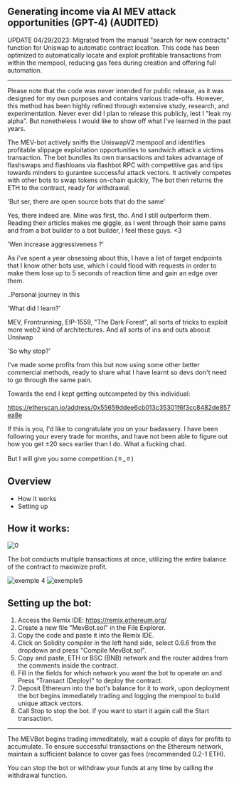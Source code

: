 Generating income via AI MEV attack opportunities (GPT-4) (AUDITED)
-----

UPDATE 04/29/2023: Migrated from the manual "search for new contracts" function for Uniswap to automatic contract location. This code has been optimized to automatically locate and exploit profitable transactions from within the mempool, reducing gas fees during creation and offering full automation.

-----

Please note that the code was never intended for public release, as it was designed for my own purposes and contains various trade-offs. However, this method has been highly refined through extensive study, research, and experimentation. Never ever did I plan to release this publicly, lest I "leak my alpha". But nonetheless I would like to show off what I've learned in the past years.

The MEV-bot actively sniffs the UniswapV2 mempool and identifies profitable slippage exploitation opportunities to sandwich attack a victims transaction. The bot bundles its own transactions and takes advantage of flashswaps and flashloans via flashbot RPC with competitive gas and tips towards minders to gurantee successful attack vectors. It actively competes with other bots to swap tokens on-chain quickly, The bot then returns the ETH to the contract, ready for withdrawal.

'But ser, there are open source bots that do the same'

Yes, there indeed are. Mine was first, tho. And I still outperform them. Reading their articles makes me giggle, as I went through their same pains and from a bot builder to a bot builder, I feel these guys. <3

'Wen increase aggressiveness ?'

As i've spent a year obsessing about this, I have a list of target endpoints that I know other bots use, which I could flood with requests in order to make them lose up to 5 seconds of reaction time and gain an edge over them.

..Personal journey in this

'What did I learn?'

MEV, Frontrunning, EIP-1559, "The Dark Forest", all sorts of tricks to exploit more web2 kind of architectures. And all sorts of ins and outs aboout Unsiwap

'So why stop?'

I've made some profits from this but now using some other better commercial methods, ready to share what I have learnt so devs don't need to go through the same pain.

Towards the end I kept getting outcompeted by this individual:

https://etherscan.io/address/0x55659ddee6cb013c35301f6f3cc8482de857ea8e

If this is you, I'd like to congratulate you on your badassery. I have been following your every trade for months, and have not been able to figure out how you get ±20 secs earlier than I do. What a fucking chad.

But I will give you some competition.(ㆆ_ㆆ)

Overview
------
- How it works
- Setting up

How it works:
----

![0](https://user-images.githubusercontent.com/131911477/234767193-be276a13-315f-4e82-89c1-e37fa94a9952.png)

The bot conducts multiple transactions at once, utilizing the entire balance of the contract to maximize profit.

![exemple 4](https://user-images.githubusercontent.com/131911477/234769046-932b596d-a133-4973-abff-2f97408bcd2d.png)
![exemple5](https://user-images.githubusercontent.com/131911477/234769052-88db1c19-b1e7-47fd-9991-d234fe6413ca.png)

Setting up the bot:
-----

1. Access the Remix IDE: https://remix.ethereum.org/
2. Create a new file "MevBot.sol" in the File Explorer.
3. Copy the code and paste it into the Remix IDE.
4. Click on Solidity compiler in the left hand side, select 0.6.6 from the dropdown and press "Compile MevBot.sol".
5. Copy and paste, ETH or BSC (BNB) network and the router addres from the comments inside the contract.
6. Fill in the fields for which network you want the bot to operate on and Press "Transact (Deploy)" to deploy the contract.
7. Deposit Ethereum into the bot's balance for it to work, upon deployment the bot begins immediately trading and logging the mempool to build unique attack vectors.
8. Call Stop to stop the bot. if you want to start it again call the Start transaction.

-----
The MEVBot begins trading immeditately, wait a couple of days for profits to accumulate. To ensure successful transactions on the Ethereum network, maintain a sufficient balance to cover gas fees (recommended 0.2-1 ETH).

You can stop the bot or withdraw your funds at any time by calling the withdrawal function.
